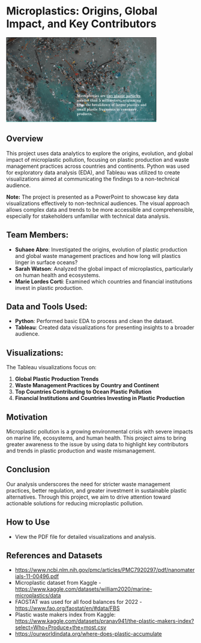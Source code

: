 # Microplastics: Origins, Global Impact, and Key Contributors

<img src="images/MICROPLASTICS.png" alt="Microplastic Visualization" width="400">

## Overview
This project uses data analytics to explore the origins, evolution, and global impact of microplastic pollution, focusing on plastic production and waste management practices across countries and continents. Python was used for exploratory data analysis (EDA), and Tableau was utilized to create visualizations aimed at communicating the findings to a non-technical audience.

**Note:** The project is presented as a PowerPoint to showcase key data visualizations effectively to non-technical audiences. The visual approach allows complex data and trends to be more accessible and comprehensible, especially for stakeholders unfamiliar with technical data analysis.

## Team Members:
- **Suhaee Abro**: Investigated the origins, evolution of plastic production and global waste management practices and how long will plastics linger in surface oceans?
- **Sarah Watson**: Analyzed the global impact of microplastics, particularly on human health and ecosystems.
- **Marie Lordes Corti**: Examined which countries and financial institutions invest in plastic production.

## Data and Tools Used:
- **Python**: Performed basic EDA to process and clean the dataset.
- **Tableau**: Created data visualizations for presenting insights to a broader audience.

## Visualizations:
The Tableau visualizations focus on:
1. **Global Plastic Production Trends**
2. **Waste Management Practices by Country and Continent**
3. **Top Countries Contributing to Ocean Plastic Pollution**
4. **Financial Institutions and Countries Investing in Plastic Production**

## Motivation
Microplastic pollution is a growing environmental crisis with severe impacts on marine life, ecosystems, and human health. This project aims to bring greater awareness to the issue by using data to highlight key contributors and trends in plastic production and waste mismanagement.

## Conclusion
Our analysis underscores the need for stricter waste management practices, better regulation, and greater investment in sustainable plastic alternatives. Through this project, we aim to drive attention toward actionable solutions for reducing microplastic pollution.

## How to Use
- View the PDF file for detailed visualizations and analysis.

## References and Datasets
- https://www.ncbi.nlm.nih.gov/pmc/articles/PMC7920297/pdf/nanomaterials-11-00496.pdf
- Microplastic dataset from Kaggle - https://www.kaggle.com/datasets/william2020/marine-microplastics/data
- FAOSTAT was used for all food balances for 2022 - https://www.fao.org/faostat/en/#data/FBS
- Plastic waste makers index from Kaggle: https://www.kaggle.com/datasets/pranav941/the-plastic-makers-index?select=Who+Produce+the+most.csv
- https://ourworldindata.org/where-does-plastic-accumulate

